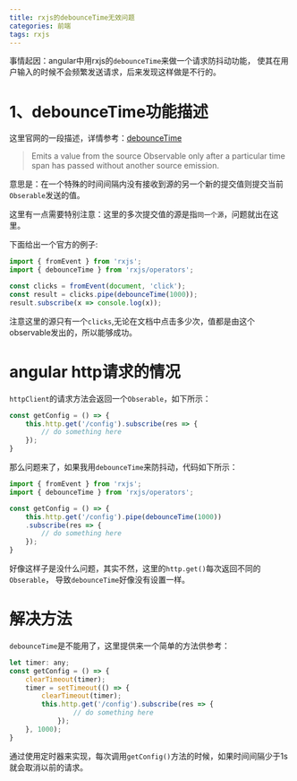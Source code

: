 ```yaml
---
title: rxjs的debounceTime无效问题
categories: 前端
tags: rxjs 
---
```

事情起因：angular中用rxjs的`debounceTime`来做一个请求防抖动功能，
使其在用户输入的时候不会频繁发送请求，后来发现这样做是不行的。
<!--more-->
# 1、debounceTime功能描述
这里官网的一段描述，详情参考：[debounceTime](https://rxjs.dev/api/operators/debounceTime)
>Emits a value from the source Observable only after a particular time span has 
>passed without another source emission.

意思是：在一个特殊的时间间隔内没有接收到源的另一个新的提交值则提交当前`Obserable`发送的值。

这里有一点需要特别注意：这里的多次提交值的源是指`同一个源`，问题就出在这里。

下面给出一个官方的例子:
```javascript
import { fromEvent } from 'rxjs';
import { debounceTime } from 'rxjs/operators';

const clicks = fromEvent(document, 'click');
const result = clicks.pipe(debounceTime(1000));
result.subscribe(x => console.log(x));
```
注意这里的源只有一个`clicks`,无论在文档中点击多少次，值都是由这个observable发出的，所以能够成功。

# angular http请求的情况
`httpClient`的请求方法会返回一个`Obserable`，如下所示：
```javascript
const getConfig = () => {
    this.http.get('/config').subscribe(res => {
        // do something here
    });
}
```
那么问题来了，如果我用`debounceTime`来防抖动，代码如下所示：
```javascript
import { fromEvent } from 'rxjs';
import { debounceTime } from 'rxjs/operators';

const getConfig = () => {
    this.http.get('/config').pipe(debounceTime(1000))
    .subscribe(res => {
        // do something here
    });
}
```
好像这样子是没什么问题，其实不然，这里的`http.get()`每次返回不同的`Obserable`，
导致`debounceTime`好像没有设置一样。
# 解决方法
`debounceTime`是不能用了，这里提供来一个简单的方法供参考：
```javascript
let timer: any;
const getConfig = () => {
    clearTimeout(timer);
    timer = setTimeout(() => {
        clearTimeout(timer);
        this.http.get('/config').subscribe(res => {
                // do something here
            });
    }, 1000);
}
```
通过使用定时器来实现，每次调用`getConfig()`方法的时候，如果时间间隔少于1s就会取消以前的请求。







